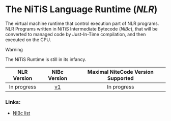 # The NiTiS Language Runtime (*NLR*)
The virtual machine runtime that control execution part of NLR programs.  
NLR Programs written in NiTiS Intermediate Bytecode (*NIBc*), that will be converted to managed code by Just-In-Time compilation, and then executed on the CPU.

> [!WARNING]  
> The NiTiS Runtime is still in its infancy.

NLR Version|NIBc Version|Maximal NiteCode Version Supported
:-:|:-:|:-:
In progress|[v1](https://github.com/nitis-languages/nitis-byte-code-spec/tree/dev/v1)|In progress

### Links:
- [NIBc list](https://github.com/nitis-languages/nitis-byte-code-spec/blob/dev/v1/LIST.md)
